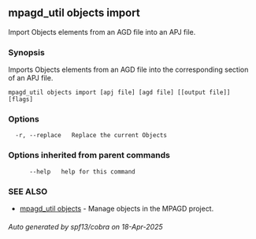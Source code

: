 ## mpagd_util objects import

Import Objects elements from an AGD file into an APJ file.

### Synopsis

Imports Objects elements from an AGD file into the corresponding section of an APJ file.

```
mpagd_util objects import [apj file] [agd file] [[output file]] [flags]
```

### Options

```
  -r, --replace   Replace the current Objects
```

### Options inherited from parent commands

```
      --help   help for this command
```

### SEE ALSO

* [mpagd_util objects](mpagd_util_objects.md)	 - Manage objects in the MPAGD project.

###### Auto generated by spf13/cobra on 18-Apr-2025
